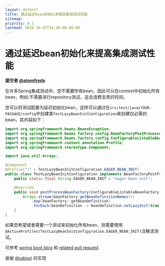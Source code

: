 ```yaml
---
layout: default
title: 通过延迟bean初始化来提高集成测试性能
sitemap:
priority: 0.1
lastmod: 2019-10-01T18:20:00-00:00
---
```


# 通过延迟bean初始化来提高集成测试性能

__提交者 [@atomfrede](https://github.com/atomfrede)__

在许多Spring集成测试中，您不需要所有bean，因此可以在context中初始化所有bean，例如:不需要进行repository测试，这会浪费宝贵的时间。

您可以将测试配置为延迟初始化bean，这样可以通过在`src/test/java/YOUR-PACKAGE/config`中创建类`TestLazyBeanInitConfiguration`来创建仅必需的bean，其内容如下：

```java
import org.springframework.beans.BeansException;
import org.springframework.beans.factory.config.BeanFactoryPostProcessor;
import org.springframework.beans.factory.config.ConfigurableListableBeanFactory;
import org.springframework.context.annotation.Profile;
import org.springframework.stereotype.Component;

import java.util.Arrays;

@Component
@Profile("!" + TestLazyBeanInitConfiguration.EAGER_BEAN_INIT)
public class TestLazyBeanInitConfiguration implements BeanFactoryPostProcessor {
    public static final String EAGER_BEAN_INIT = "eager-bean-init";

    @Override
    public void postProcessBeanFactory(ConfigurableListableBeanFactory beanFactory) throws BeansException {
        Arrays.stream(beanFactory.getBeanDefinitionNames())
            .map(beanFactory::getBeanDefinition)
            .forEach(beanDefinition -> beanDefinition.setLazyInit(true));
    }
}
```

如果您希望或者需要一个测试来初始化所有bean，则需要使用`@ActiveProfiles(TestLazyBeanInitConfiguration.EAGER_BEAN_INIT)`注解该测试。

可参考 [spring boot blog](https://spring.io/blog/2019/03/14/lazy-initialization-in-spring-boot-2-2) 和
[related pull request](https://github.com/jhipster/generator-jhipster/pull/10241).

谢谢 [@rabiori](https://github.com/rabiori) 的实现





